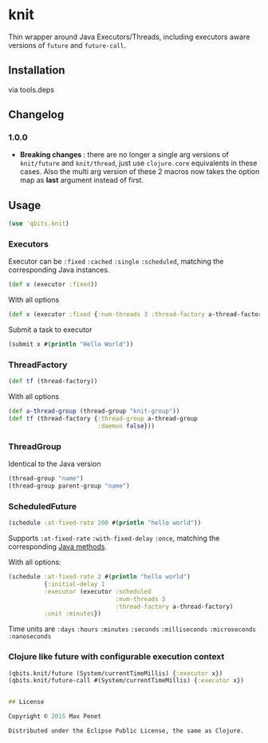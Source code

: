 # knit 

Thin wrapper around Java Executors/Threads, including executors aware
versions of `future` and `future-call`.

## Installation

via tools.deps

## Changelog

### 1.0.0

* **Breaking changes** : there are no longer a single arg versions of
  `knit/future` and `knit/thread`, just use `clojure.core` equivalents
  in these cases. Also the multi arg version of these 2 macros now
  takes the option map as **last** argument instead of first.

## Usage

```Clojure
(use 'qbits.knit)
```

### Executors

Executor can be `:fixed` `:cached` `:single` `:scheduled`, matching the
corresponding Java instances.

```Clojure
(def x (executor :fixed))
```
With all options
```clojure
(def x (executor :fixed {:num-threads 3 :thread-factory a-thread-factory}))
```

Submit a task to executor
```clojure
(submit x #(println "Hello World"))
```

### ThreadFactory

```clojure
(def tf (thread-factory))
```
With all options
```clojure
(def a-thread-group (thread-group "knit-group"))
(def tf (thread-factory {:thread-group a-thread-group
                         :daemon false}))
```

### ThreadGroup
Identical to the Java version

```clojure
(thread-group "name")
(thread-group parent-group "name")
```

### ScheduledFuture

```clojure
(schedule :at-fixed-rate 200 #(println "hello world"))

```
Supports `:at-fixed-rate` `:with-fixed-delay` `:once`, matching the
corresponding [Java methods](http://docs.oracle.com/javase/6/docs/api/java/util/concurrent/ScheduledExecutorService.html).

With all options:
```clojure
(schedule :at-fixed-rate 2 #(println "hello world")
          {:initial-delay 1
          :executor (executor :scheduled
                              :num-threads 3
                              :thread-factory a-thread-factory)
          :unit :minutes})
```

Time units are `:days` `:hours` `:minutes` `:seconds` `:milliseconds` `:microseconds` `:nanoseconds`


### Clojure like future  with configurable execution context

```clojure
(qbits.knit/future (System/currentTimeMillis) {:executor x})
(qbits.knit/future-call #(System/currentTimeMillis) {:executor x})


## License

Copyright © 2015 Max Penet

Distributed under the Eclipse Public License, the same as Clojure.

